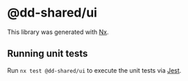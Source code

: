 # @dd-shared/ui

This library was generated with [Nx](https://nx.dev).

## Running unit tests

Run `nx test @dd-shared/ui` to execute the unit tests via [Jest](https://jestjs.io).
